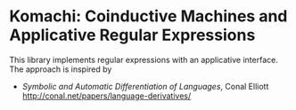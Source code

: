 Komachi: Coinductive Machines and Applicative Regular Expressions
=================================================================

This library implements regular expressions with an applicative interface.
The approach is inspired by

- *Symbolic and Automatic Differentiation of Languages*, Conal Elliott
    http://conal.net/papers/language-derivatives/
